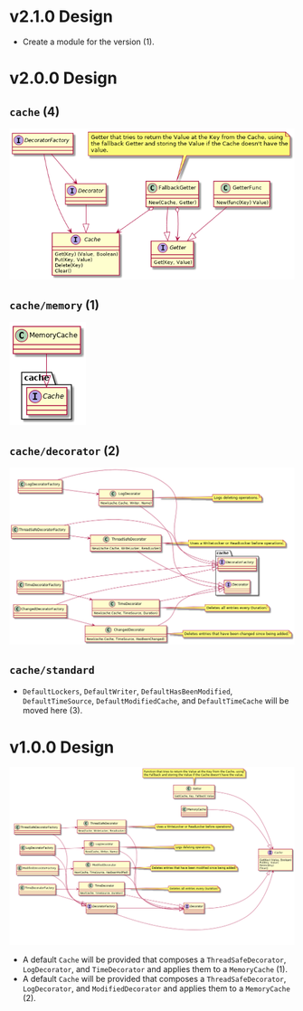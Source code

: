 # v2.1.0 Design

* Create a module for the version (1).

# v2.0.0 Design

## `cache` (4)

![`cache` Design](cache_uml.png)

## `cache/memory` (1)

![`cache/memory` Design](memory_uml.png)

## `cache/decorator` (2)

![`cache/decorator` Design](decorator_uml.png)

## `cache/standard`

* `DefaultLockers`, `DefaultWriter`, `DefaultHasBeenModified`,
  `DefaultTimeSource`, `DefaultModifiedCache`, and `DefaultTimeCache` will be
  moved here (3).

# v1.0.0 Design

![`cache` Design](cache.v1_uml.png)

* A default `Cache` will be provided that composes a `ThreadSafeDecorator`,
  `LogDecorator`, and `TimeDecorator` and applies them to a `MemoryCache` (1).
* A default `Cache` will be provided that composes a `ThreadSafeDecorator`,
  `LogDecorator`, and `ModifiedDecorator` and applies them to a
  `MemoryCache` (2).
